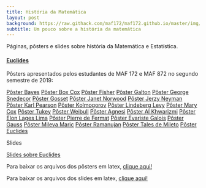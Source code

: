 ```yaml
---
title: História da Matemática
layout: post
background: https://raw.githack.com/maf172/maf172.github.io/master/img/history.png
subtitle: Um pouco sobre a história da matemática
---
```


Páginas, pôsters e slides sobre história da Matemática e Estatística.

#### <a href="https://raw.githack.com/maf172/maf172.github.io/master/_posts/Euclides.html" class="uri">Euclides</a>

Pôsters apresentados pelos estudantes de MAF 172 e MAF 872 no segundo semestre de 2019:

[Pôster Bayes](https://raw.githack.com/maf172/maf172.github.io/master/_posts/Poster/Poster_Bayes.pdf)
[Pôster Box Cox](https://raw.githack.com/maf172/maf172.github.io/master/_posts/Poster/Poster_BoxCox.pdf)
[Pôster Fisher](https://raw.githack.com/maf172/maf172.github.io/master/_posts/Poster/Poster_Fisher.pdf)
[Pôster Galton](https://raw.githack.com/maf172/maf172.github.io/master/_posts/Poster/Poster_Galton.pdf)
[Pôster George Snedecor](https://raw.githack.com/maf172/maf172.github.io/master/_posts/Poster/Poster_George_Snedecor.pdf)
[Pôster Gosset](https://raw.githack.com/maf172/maf172.github.io/master/_posts/Poster/Poster_Gosset.pdf)
[Pôster Janet Norwood](https://raw.githack.com/maf172/maf172.github.io/master/_posts/Poster/Poster_JanetNorwood.pdf)
[Pôster Jerzy Neyman](https://raw.githack.com/maf172/maf172.github.io/master/_posts/Poster/Poster_Jerzy_Neyman.pdf)
[Pôster Karl Pearson](https://raw.githack.com/maf172/maf172.github.io/master/_posts/Poster/Poster_Karl_Pearson.pdf)
[Pôster Kolmogorov](https://raw.githack.com/maf172/maf172.github.io/master/_posts/Poster/Poster_Kolmogorov.pdf)
[Pôster Lindeberg Levy](https://raw.githack.com/maf172/maf172.github.io/master/_posts/Poster/Poster_Lindeberg_Levy.pdf)
[Pôster Mary Cox](https://raw.githack.com/maf172/maf172.github.io/master/_posts/Poster/Poster_MaryCox.pdf)
[Pôster Tukey](https://raw.githack.com/maf172/maf172.github.io/master/_posts/Poster/Poster_Tukey.pdf)
[Pôster Weibull](https://raw.githack.com/maf172/maf172.github.io/master/_posts/Poster/Poster_Weibull.pdf)
[Pôster Agnesi](https://raw.githack.com/maf172/maf172.github.io/master/_posts/Poster/Poster_Agnesi.pdf)
[Pôster Al Khwarizmi](https://raw.githack.com/maf172/maf172.github.io/master/_posts/Poster/Poster_AlKhwarizmi.pdf)
[Pôster Elon Lages Lima](https://raw.githack.com/maf172/maf172.github.io/master/_posts/Poster/Poster_Elon_Lages_Lima.pdf)
[Pôster Pierre de Fermat](https://raw.githack.com/maf172/maf172.github.io/master/_posts/Poster/Poster_Fermat.pdf)
[Pôster Evariste Galois](https://raw.githack.com/maf172/maf172.github.io/master/_posts/Poster/Poster_Galois.pdf)
[Pôster Gauss](https://raw.githack.com/maf172/maf172.github.io/master/_posts/Poster/Poster_Gauss.pdf)
[Pôster Mileva Maric](https://raw.githack.com/maf172/maf172.github.io/master/_posts/Poster/Poster_Mileva_Maric.pdf)
[Pôster Ramanujan](https://raw.githack.com/maf172/maf172.github.io/master/_posts/Poster/Poster_Ramanujan.pdf)
[Pôster Tales de Mileto](https://raw.githack.com/maf172/maf172.github.io/master/_posts/Poster/Poster_Tales_Mileto.pdf)
[Pôster Euclides](https://raw.githack.com/maf172/maf172.github.io/master/_posts/Poster/Poster_Euclides.pdf)

Slides

[Slides sobre Euclides](https://raw.githack.com/maf172/maf172.github.io/master/_posts/Slides/Euclides_beamer.pdf)


Para baixar os arquivos dos pôsters em latex, [clique aqui!](https://drive.google.com/drive/folders/1UJncVyfI798nVWem-uMMuLJ17APqNouc?usp=sharing)

Para baixar os arquivos dos slides em latex, [clique aqui!](https://drive.google.com/drive/folders/1NQONT7fI_JkyhtrIfvqh7z7dd1oHx_Nb?usp=sharing)

